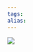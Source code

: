 ```yaml
---
tags: 
alias:
---
```


![](https://img-blog.csdnimg.cn/20200423152446589.png?x-oss-process=image/watermark,type_ZmFuZ3poZW5naGVpdGk,shadow_10,text_aHR0cHM6Ly9ibG9nLmNzZG4ubmV0L3dlaXhpbl80MzczNDA5NQ==,size_16,color_FFFFFF,t_70)
